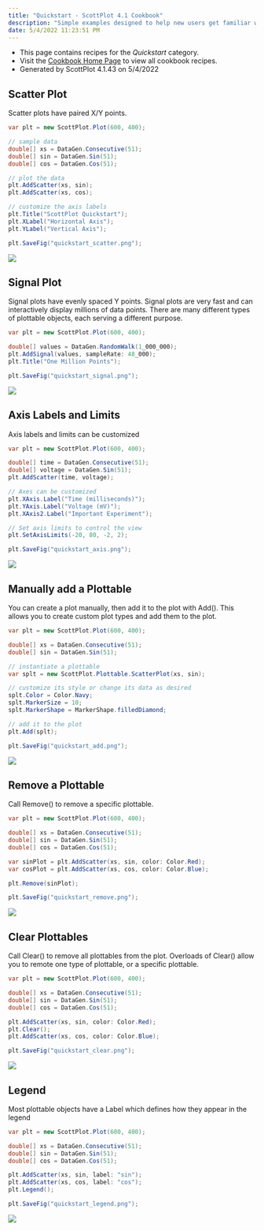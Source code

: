 ```yaml
---
title: "Quickstart - ScottPlot 4.1 Cookbook"
description: "Simple examples designed to help new users get familiar with ScottPlot."
date: 5/4/2022 11:23:51 PM
---
```


* This page contains recipes for the _Quickstart_ category.
* Visit the [Cookbook Home Page](../../) to view all cookbook recipes.
* Generated by ScottPlot 4.1.43 on 5/4/2022
## Scatter Plot

Scatter plots have paired X/Y points.

```cs
var plt = new ScottPlot.Plot(600, 400);

// sample data
double[] xs = DataGen.Consecutive(51);
double[] sin = DataGen.Sin(51);
double[] cos = DataGen.Cos(51);

// plot the data
plt.AddScatter(xs, sin);
plt.AddScatter(xs, cos);

// customize the axis labels
plt.Title("ScottPlot Quickstart");
plt.XLabel("Horizontal Axis");
plt.YLabel("Vertical Axis");

plt.SaveFig("quickstart_scatter.png");
```

<img src='../../images/quickstart_scatter.png' class='d-block mx-auto my-5' />


## Signal Plot

Signal plots have evenly spaced Y points. Signal plots are very fast and can interactively display millions of data points. There are many different types of plottable objects, each serving a different purpose.

```cs
var plt = new ScottPlot.Plot(600, 400);

double[] values = DataGen.RandomWalk(1_000_000);
plt.AddSignal(values, sampleRate: 48_000);
plt.Title("One Million Points");

plt.SaveFig("quickstart_signal.png");
```

<img src='../../images/quickstart_signal.png' class='d-block mx-auto my-5' />


## Axis Labels and Limits

Axis labels and limits can be customized

```cs
var plt = new ScottPlot.Plot(600, 400);

double[] time = DataGen.Consecutive(51);
double[] voltage = DataGen.Sin(51);
plt.AddScatter(time, voltage);

// Axes can be customized
plt.XAxis.Label("Time (milliseconds)");
plt.YAxis.Label("Voltage (mV)");
plt.XAxis2.Label("Important Experiment");

// Set axis limits to control the view
plt.SetAxisLimits(-20, 80, -2, 2);

plt.SaveFig("quickstart_axis.png");
```

<img src='../../images/quickstart_axis.png' class='d-block mx-auto my-5' />


## Manually add a Plottable

You can create a plot manually, then add it to the plot with Add(). This allows you to create custom plot types and add them to the plot.

```cs
var plt = new ScottPlot.Plot(600, 400);

double[] xs = DataGen.Consecutive(51);
double[] sin = DataGen.Sin(51);

// instantiate a plottable
var splt = new ScottPlot.Plottable.ScatterPlot(xs, sin);

// customize its style or change its data as desired
splt.Color = Color.Navy;
splt.MarkerSize = 10;
splt.MarkerShape = MarkerShape.filledDiamond;

// add it to the plot
plt.Add(splt);

plt.SaveFig("quickstart_add.png");
```

<img src='../../images/quickstart_add.png' class='d-block mx-auto my-5' />


## Remove a Plottable

Call Remove() to remove a specific plottable.

```cs
var plt = new ScottPlot.Plot(600, 400);

double[] xs = DataGen.Consecutive(51);
double[] sin = DataGen.Sin(51);
double[] cos = DataGen.Cos(51);

var sinPlot = plt.AddScatter(xs, sin, color: Color.Red);
var cosPlot = plt.AddScatter(xs, cos, color: Color.Blue);

plt.Remove(sinPlot);

plt.SaveFig("quickstart_remove.png");
```

<img src='../../images/quickstart_remove.png' class='d-block mx-auto my-5' />


## Clear Plottables

Call Clear() to remove all plottables from the plot. Overloads of Clear() allow you to remote one type of plottable, or a specific plottable.

```cs
var plt = new ScottPlot.Plot(600, 400);

double[] xs = DataGen.Consecutive(51);
double[] sin = DataGen.Sin(51);
double[] cos = DataGen.Cos(51);

plt.AddScatter(xs, sin, color: Color.Red);
plt.Clear();
plt.AddScatter(xs, cos, color: Color.Blue);

plt.SaveFig("quickstart_clear.png");
```

<img src='../../images/quickstart_clear.png' class='d-block mx-auto my-5' />


## Legend

Most plottable objects have a Label which defines how they appear in the legend

```cs
var plt = new ScottPlot.Plot(600, 400);

double[] xs = DataGen.Consecutive(51);
double[] sin = DataGen.Sin(51);
double[] cos = DataGen.Cos(51);

plt.AddScatter(xs, sin, label: "sin");
plt.AddScatter(xs, cos, label: "cos");
plt.Legend();

plt.SaveFig("quickstart_legend.png");
```

<img src='../../images/quickstart_legend.png' class='d-block mx-auto my-5' />



